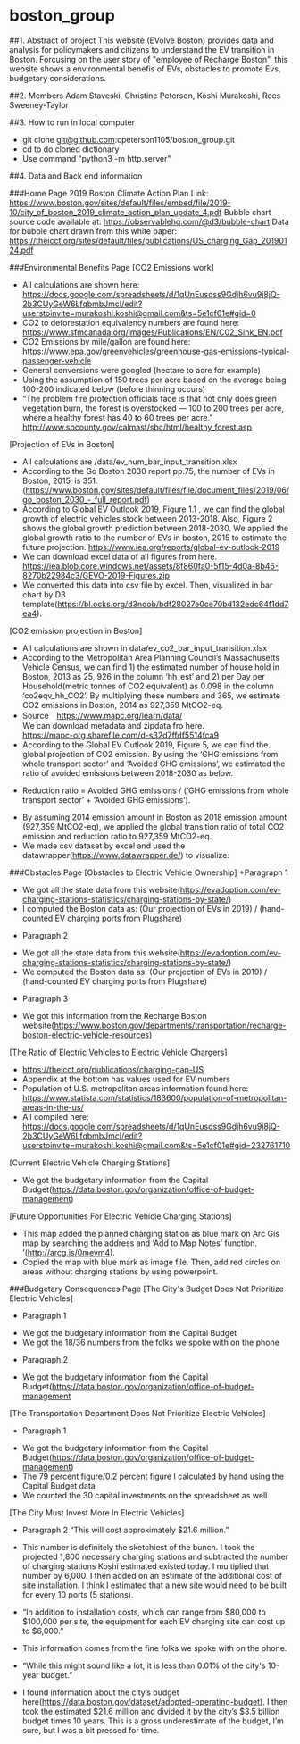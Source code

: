 # boston_group

##1. Abstract of project
This website (EVolve Boston) provides data and analysis for policymakers and citizens to understand the EV transition in Boston. Forcusing on the user story of "employee of Recharge Boston", this website shows a environmental benefis of EVs, obstacles to promote Evs, budgetary considerations.  

##2. Members
Adam Staveski, Christine Peterson, Koshi Murakoshi, Rees Sweeney-Taylor

##3. How to run in local computer
* git clone git@github.com:cpeterson1105/boston_group.git
* cd to do cloned dictionary
* Use command "python3 -m http.server"

##4. Data and Back end information

###Home Page
2019 Boston Climate Action Plan Link: https://www.boston.gov/sites/default/files/embed/file/2019-10/city_of_boston_2019_climate_action_plan_update_4.pdf
Bubble chart source code available at:
https://observablehq.com/@d3/bubble-chart
Data for bubble chart drawn from this white paper:
https://theicct.org/sites/default/files/publications/US_charging_Gap_20190124.pdf

###Environmental Benefits Page
[CO2 Emissions work]  
+ All calculations are shown here: https://docs.google.com/spreadsheets/d/1qUnEusdss9Gdjh6vu9j8jQ-2b3CUyGeW6LfqbmbJmcI/edit?userstoinvite=murakoshi.koshi@gmail.com&ts=5e1cf01e#gid=0
+ CO2 to deforestation equivalency numbers are found here: https://www.sfmcanada.org/images/Publications/EN/C02_Sink_EN.pdf
+ CO2 Emissions by mile/gallon are found here: https://www.epa.gov/greenvehicles/greenhouse-gas-emissions-typical-passenger-vehicle
+ General conversions were googled (hectare to acre for example)
+ Using the assumption of 150 trees per acre based on the average being 100-200 indicated below (before thinning occurs)
+ “The problem fire protection officials face is that not only does green vegetation burn, the forest is overstocked — 100 to 200 trees per acre, where a healthy forest has 40 to 60 trees per acre.” http://www.sbcounty.gov/calmast/sbc/html/healthy_forest.asp

[Projection of EVs in Boston]
+ All calculations are /data/ev_num_bar_input_transition.xlsx
+ According to the Go Boston 2030 report pp.75, the number of EVs in Boston, 2015, is 351.   (https://www.boston.gov/sites/default/files/file/document_files/2019/06/go_boston_2030_-_full_report.pdf)
+ According to Global EV Outlook 2019, Figure 1.1 , we can find the global growth of electric vehicles stock between 2013-2018. Also, Figure 2 shows the global growth prediction between 2018-2030. We applied the global growth ratio to the number of EVs in boston, 2015 to estimate the future projection. https://www.iea.org/reports/global-ev-outlook-2019
+ We can download excel data of all figures from here. 
https://iea.blob.core.windows.net/assets/8f860fa0-5f15-4d0a-8b46-8270b22984c3/GEVO-2019-Figures.zip
+ We converted this data into csv file by excel. Then, visualized in bar chart by D3 template(https://bl.ocks.org/d3noob/bdf28027e0ce70bd132edc64f1dd7ea4). 

[CO2 emission projection in Boston]
+ All calculations are shown in data/ev_co2_bar_input_transition.xlsx
+ According to the Metropolitan Area Planning Council’s Massachusetts Vehicle Census, we can find 1) the estimated number of house hold in Boston, 2013 as 25, 926 in the column ‘hh_est’ and 2) per Day per Household(metric tonnes of CO2 equivalent) as 0.098 in the column ‘co2eqv_hh_CO2’. By multiplying these numbers and 365, we estimate CO2 emissions in Boston, 2014 as 927,359 MtCO2-eq. 
+ Source　https://www.mapc.org/learn/data/  
We can download metadata and zipdata fro here.  
https://mapc-org.sharefile.com/d-s32d7ffdf5514fca9
+ According to the Global EV Outlook 2019, Figure 5, we can find the global projection of CO2 emission. By using the ‘GHG emissions from whole transport sector’ and ‘Avoided GHG emissions’, we estimated the ratio of avoided emissions between 2018-2030 as below. 
* Reduction ratio = Avoided GHG emissions / (‘GHG emissions from whole transport sector’ + ‘Avoided GHG emissions’). 
+ By assuming 2014 emission amount in Boston as 2018 emission amount (927,359 MtCO2-eq), we applied the global transition ratio of total CO2 emission and reduction ratio to 927,359 MtCO2-eq. 
+ We made csv dataset by excel and used the datawrapper(https://www.datawrapper.de/) to visualize. 

###Obstacles Page
[Obstacles to Electric Vehicle Ownership]
+Paragraph 1
* We got all the state data from this website(https://evadoption.com/ev-charging-stations-statistics/charging-stations-by-state/)
* I computed the Boston data as: (Our projection of EVs in 2019) / (hand-counted EV charging ports from Plugshare)

+ Paragraph 2
* We got all the state data from this website(https://evadoption.com/ev-charging-stations-statistics/charging-stations-by-state/)
* We computed the Boston data as: (Our projection of EVs in 2019) / (hand-counted EV charging ports from Plugshare)

+ Paragraph 3
* We got this information from the Recharge Boston website(https://www.boston.gov/departments/transportation/recharge-boston-electric-vehicle-resources)

[The Ratio of Electric Vehicles to Electric Vehicle Chargers]
+ https://theicct.org/publications/charging-gap-US
+ Appendix at the bottom has values used for EV numbers
+ Population of U.S. metropolitan areas information found here: https://www.statista.com/statistics/183600/population-of-metropolitan-areas-in-the-us/
+ All compiled here: https://docs.google.com/spreadsheets/d/1qUnEusdss9Gdjh6vu9j8jQ-2b3CUyGeW6LfqbmbJmcI/edit?userstoinvite=murakoshi.koshi@gmail.com&ts=5e1cf01e#gid=232761710

[Current Electric Vehicle Charging Stations]
+ We got the budgetary information from the Capital Budget(https://data.boston.gov/organization/office-of-budget-management)

[Future Opportunities For Electric Vehicle Charging Stations]
+ This map added the planned charging station as blue mark on Arc Gis map by searching the address and ‘Add to Map Notes’ function. ’(http://arcg.is/0mevm4). 
+ Copied the map with blue mark as image file. Then, add red circles on areas without charging stations by using powerpoint. 

###Budgetary Consequences Page
[The City's Budget Does Not Prioritize Electric Vehicles]
+ Paragraph 1
* We got the budgetary information from the Capital Budget
* We got the 18/36 numbers from the folks we spoke with on the phone

+ Paragraph 2
* We got the budgetary information from the Capital Budget(https://data.boston.gov/organization/office-of-budget-management

[The Transportation Department Does Not Prioritize Electric Vehicles]
+ Paragraph 1
* We got the budgetary information from the Capital Budget(https://data.boston.gov/organization/office-of-budget-management)
* The 79 percent figure/0.2 percent figure I calculated by hand using the Capital Budget data
* We counted the 30 capital investments on the spreadsheet as well

[The City Must Invest More In Electric Vehicles]
+ Paragraph 2 “This will cost approximately $21.6 million.”
* This number is definitely the sketchiest of the bunch. I took the projected 1,800 necessary charging stations and subtracted the number of charging stations Koshi estimated existed today. I multiplied that number by 6,000. I then added on an estimate of the additional cost of site installation. I think I estimated that a new site would need to be built for every 10 ports (5 stations).
+ “In addition to installation costs, which can range from $80,000 to $100,000 per site, the equipment for each EV charging site can cost up to $6,000.”
* This information comes from the fine folks we spoke with on the phone.
+ “While this might sound like a lot, it is less than 0.01% of the city's 10-year budget.”
* I found information about the city’s budget here(https://data.boston.gov/dataset/adopted-operating-budget). I then took the estimated $21.6 million and divided it by the city’s $3.5 billion budget times 10 years. This is a gross underestimate of the budget, I’m sure, but I was a bit pressed for time.
